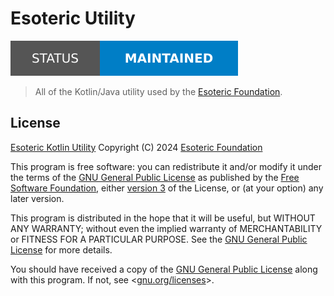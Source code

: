 # Esoteric Utility

[![Project Status: Maintained](./assets/images/badges/status.svg)](./)

> All of the Kotlin/Java utility used by the [Esoteric Foundation](https://github.com/EsotericFoundation).

## License

[Esoteric Kotlin Utility](https://github.com/EsotericFoundation/utility.kt) Copyright (C) 2024 [Esoteric Foundation](https://esoteric.foundation)

This program is free software: you can redistribute it and/or modify it under the terms of the [GNU General Public License](./LICENSE) as published by the [Free Software Foundation](https://www.fsf.org/), either [version 3](./LICENSE) of the License, or (at your option) any later version.

This program is distributed in the hope that it will be useful, but WITHOUT ANY WARRANTY; without even the implied warranty of MERCHANTABILITY or FITNESS FOR A PARTICULAR PURPOSE. See the [GNU General Public License](./LICENSE) for more details.

You should have received a copy of the [GNU General Public License](./LICENSE) along with this program. If not, see <[gnu.org/licenses](https://www.gnu.org/licenses/)>.

